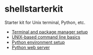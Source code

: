 # shellstarterkit
Starter kit for Unix terminal, Python, etc.

- [Terminal and package manager setup](docs/01-terminal-setup.md)
- [UNIX-based command line basics](docs/02-unix-basics.md)
- [Python environment setup](docs/03-python-setup.md)
- [Python web server](docs/04-python-web-server.md)